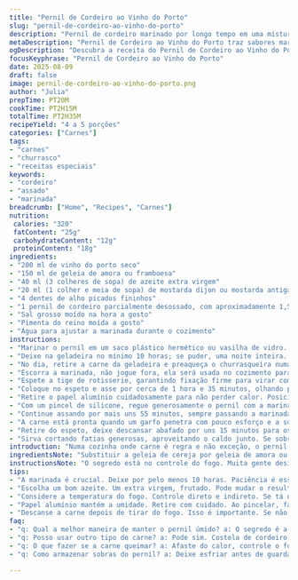 ```yaml
---
title: "Pernil de Cordeiro ao Vinho do Porto"
slug: "pernil-de-cordeiro-ao-vinho-do-porto"
description: "Pernil de cordeiro marinado por longo tempo em uma mistura de vinho do porto, geleia de frutas vermelhas e azeite, assado lentamente no churrasco até ficar macio e dourado. O aroma do alho e o toque picante da mostarda antiga dão profundidade. Uma receita sem glúten, lactose ou ovos, que dispensa complicações e valoriza o sabor natural da carne. Ideal para quem curte assados rústicos e carnes suculentas, com tempo para absorver os temperos e paciência para controlar a temperatura. Combina bem com saladas verdes e pão artesanal para aproveitar o caldo."
metaDescription: "Pernil de Cordeiro ao Vinho do Porto traz sabores marcantes, perfeito para momentos especiais. Aprenda a preparar essa delícia de forma simples."
ogDescription: "Descubra a receita do Pernil de Cordeiro ao Vinho do Porto, uma combinação única de sabor e textura. Um prato irresistível para suas refeições."
focusKeyphrase: "Pernil de Cordeiro ao Vinho do Porto"
date: 2025-08-09
draft: false
image: pernil-de-cordeiro-ao-vinho-do-porto.png
author: "Julia"
prepTime: PT20M
cookTime: PT2H15M
totalTime: PT2H35M
recipeYield: "4 a 5 porções"
categories: ["Carnes"]
tags:
- "carnes"
- "churrasco"
- "receitas especiais"
keywords:
- "cordeiro"
- "assado"
- "marinada"
breadcrumb: ["Home", "Recipes", "Carnes"]
nutrition: 
 calories: "320"
 fatContent: "25g"
 carbohydrateContent: "12g"
 proteinContent: "18g"
ingredients:
- "200 ml de vinho do porto seco"
- "150 ml de geleia de amora ou framboesa"
- "40 ml (3 colheres de sopa) de azeite extra virgem"
- "20 ml (1 colher e meia de sopa) de mostarda dijon ou mostarda antiga"
- "4 dentes de alho picados fininhos"
- "1 pernil de cordeiro parcialmente desossado, com aproximadamente 1,5 kg, amarrado com camada fina de gordura"
- "Sal grosso moído na hora a gosto"
- "Pimenta do reino moída a gosto"
- "Água para ajustar a marinada durante o cozimento"
instructions:
- "Marinar o pernil em um saco plástico hermético ou vasilha de vidro. Misture o vinho do porto, geleia, azeite, mostarda e alho. Mexa para combinar, então cubra bem a carne, esfregando para impregnar todos os lados."
- "Deixe na geladeira no mínimo 10 horas; se puder, uma noite inteira. Fiz várias vezes e a espera é o segredo para a maciez e sabor complexo. Carregue essa etapa na paciência."
- "No dia, retire a carne da geladeira e preaqueça o churrasqueira numa temperatura média-baixa; deve dar para apoiar a mão perto do calor por uns 6 segundos sem queimar imediato. Isso é chave para que o interior cozinhe sem queimar a superfície."
- "Escorra a marinada, não jogue fora, ela será usada no cozimento para pincelar e manter a suculência. Tempere o pernil com sal grosso e pimenta, ajustando a gosto."
- "Espete a tige de rotisserie, garantindo fixação firme para virar com segurança e evitar que desloque. Cubra a carne com papel alumínio para evitar que a gordura escorra rápido demais e queime na brasa no início."
- "Coloque no espeto e asse por cerca de 1 hora e 35 minutos, olhando para as bordas: elas vão mudando de cor do vermelho cru para um castanho mais profundo, e o cheiro do churrasco de cordeiro vai se espalhar lentamente."
- "Retire o papel alumínio cuidadosamente para não perder calor. Posicione uma bandeja de alumínio por baixo para coletar gordura e pingos."
- "Com um pincel de silicone, regue generosamente o pernil com a marinada coletada. Isso ajuda na caramelização da superfície, cria um brilho tentador, e evita que fique seco."
- "Continue assando por mais uns 55 minutos, sempre passando a marinada a cada 15 minutos. Se a mistura estiver secando rápido, pingue um pouco de água para não queimar e virar amargo."
- "A carne está pronta quando um garfo penetra com pouco esforço e a superfície está dourada, quase caramelizada, com crosta levemente crocante mas sem queimar."
- "Retire do espeto, deixe descansar abafado por uns 15 minutos para os sucos se redistribuírem. Isso evita que ao cortar o suco escorra toda e resseque a carne."
- "Sirva cortando fatias generosas, aproveitando o caldo junto. Se sobrar líquido da bandeja, faça um molho rápido reduzindo em fogo rápido para intensificar sabor."
introduction: "Numa cozinha onde carne é regra e não exceção, o pernil de cordeiro ganha seu protagonismo ao absorver sabores intensos e ganhar textura macia com a marinada potente. Venho testando variações por anos — já tentei com mel, com vinho tinto, muitas mostardas —, mas essa combinação sóbria do porto e da geleia de amora entrega complexidade e um toque doce que corta a gordura sem ser invasivo. A técnica do assado no espeto e o cuidado com o calor garantem uma carne suculenta, com crosta que lembra churrasco caprichado, daqueles de domingo de festa em família. Pequenos detalhes na aplicação da marinada, na escolha do azeite, no tempo de descanso fazem toda a diferença no resultado final."
ingredientsNote: "Substituir a geleia de cereja por geleia de amora ou framboesa aprofunda a acidez e personaliza o sabor. Dose a mostarda na quantidade e tipo que você curte; a dijon é mais suave, a mostarda antiga com seus grãos dá textura e um punch a mais. O azeite deve ser quality extra virgem, com sabor frutado para complementar a marinada. O pernil pode ser do açougueiro de confiança, peça para retirar parte dos ossos e amarrar bem para facilitar o manuseio no espeto. Se não tiver churrasqueira com rotisserie, pode usar forno a 160 graus com ventilação, controlando o tempo com termômetro e pincelando a marinada para hidratar."
instructionsNote: "O segredo está no controle do fogo. Muita gente desiste porque queima rápido ou permanece cru, mas o truque é o calor indireto médio-baixo para cozinhar por dentro enquanto a superfície ganha cor aos poucos. A marinada inicial deixa o cordeiro perfumado e macio; a repetição da pincelada durante o assado cria uma crosta caramelizada linda. Sempre tesoura de cozinha para ajudar a amarrar carne e papel alumínio para controlar o calor no início são cruciais. Paciência para deixar a carne descansar, não cortar quente, salva a textura e suculência final. Se faltar molho, aproveite o que pingou e reduza rápido para um molhinho cheio de sabor."
tips:
- "A marinada é crucial. Deixe por pelo menos 10 horas. Paciência é essencial, carne absorve sabor com tempo. Para mais sabor, adicione ervas como alecrim ou tomilho. Melhor ainda, teste com especiarias. Experimentar pode surpreender você."
- "Escolha um bom azeite. Um extra virgem, frutado. Pode mudar o resultado. Se não tem mostarda dijon, use mostarda amarela. O gosto vai mudar, mas não muito. Outro truque é usar limão, adiciona frescor. Muitas alternativas criativas."
- "Considere a temperatura do fogo. Controle direto e indireto. Se tá queimando muito, afaste do calor direto. Se não estiver cozinhando, mova mais perto. Os cheiros são seu guia. Quando começa a ficar dourado, é sinal de que tá quase no ponto."
- "Papel alumínio mantém a umidade. Retire com cuidado. Ao pincelar, faça com suavidade. Tem que ter paciência. Não vai acelerar o processo apressando. Controle a umidade, pulando água se necessário. Isso garante suculência de verdade."
- "Descanse a carne depois de tirar do fogo. Isso é importante. Se não, vai vazar tudo na hora de cortar. O descanso é mágico e faz diferença. Aproveite para preparar um molho com o caldo. Acrescente vinho ou um pouco de manteiga."
faq:
- "q: Qual a melhor maneira de manter o pernil úmido? a: O segredo é a marinada. Além disso, hidratar durante o assado. Se sentir precisa de mais, adicione água aos poucos. Decida o quanto usar conforme a situação."
- "q: Posso usar outro tipo de carne? a: Pode sim. Costela de cordeiro, por exemplo, funciona. Mais gordura diretamente no fogo. O tempo de cozimento muda, fique atenta a isso. Desse jeito, ajuste o tempo para não errar."
- "q: O que fazer se a carne queimar? a: Afaste do calor, controle o fogo. Se bem passado demais, pode fazer um molho. Para suavizar o sabor. Outra opção é usar vegetais para ajudar a absorver e equilibrar."
- "q: Como armazenar sobras do pernil? a: Deixe esfriar antes de guardar. Utilize embalagem hermética. Pode congelar também. Mas não deixe muito tempo no freezer. O ideal é consumir em até 3 dias, mantendo fresco o sabor."

---
```

